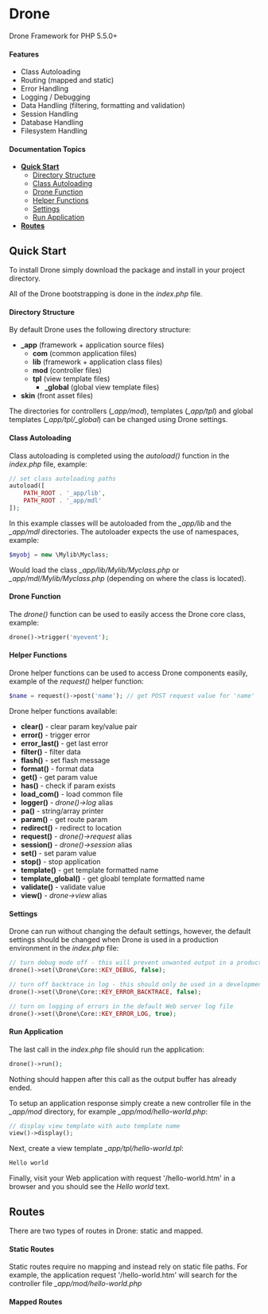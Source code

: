 # Drone
Drone Framework for PHP 5.5.0+

#### Features
- Class Autoloading
- Routing (mapped and static)
- Error Handling
- Logging / Debugging
- Data Handling (filtering, formatting and validation)
- Session Handling
- Database Handling
- Filesystem Handling

#### Documentation Topics
- **[Quick Start](https://github.com/shayanderson/drone#quick-start)**
  - [Directory Structure](https://github.com/shayanderson/drone#directory-structure)
  - [Class Autoloading](https://github.com/shayanderson/drone#class-autoloading)
  - [Drone Function](https://github.com/shayanderson/drone#drone-function)
  - [Helper Functions](https://github.com/shayanderson/drone#helper-functions)
  - [Settings](https://github.com/shayanderson/drone#settings)
  - [Run Application](https://github.com/shayanderson/drone#run-application)
- **[Routes](https://github.com/shayanderson/drone#routes)**

## Quick Start
To install Drone simply download the package and install in your project directory.

All of the Drone bootstrapping is done in the *index.php* file.

#### Directory Structure
By default Drone uses the following directory structure:
- **_app** (framework + application source files)
  - **com** (common application files)
  - **lib** (framework + application class files)
  - **mod** (controller files)
  - **tpl** (view template files)
    - **_global** (global view template files)
- **skin** (front asset files)

The directories for controllers (*_app/mod*), templates (*_app/tpl*) and global templates (*_app/tpl/_global*) can be changed using Drone settings.

#### Class Autoloading
Class autoloading is completed using the *autoload()* function in the *index.php* file, example:
```php
// set class autoloading paths
autoload([
	PATH_ROOT . '_app/lib',
	PATH_ROOT . '_app/mdl'
]);
```
In this example classes will be autoloaded from the *_app/lib* and the *_app/mdl* directories. The autoloader expects the use of namespaces, example:
```php
$myobj = new \Mylib\Myclass;
```
Would load the class *_app/lib/Mylib/Myclass.php* or *_app/mdl/Mylib/Myclass.php* (depending on where the class is located).

#### Drone Function
The *drone()* function can be used to easily access the Drone core class, example:
```php
drone()->trigger('myevent');
```

#### Helper Functions
Drone helper functions can be used to access Drone components easily, example of the *request()* helper function:
```php
$name = request()->post('name'); // get POST request value for 'name'
```
Drone helper functions available:
- **clear()** - clear param key/value pair
- **error()** - trigger error
- **error_last()** - get last error
- **filter()** - filter data
- **flash()** - set flash message
- **format()** - format data
- **get()** - get param value
- **has()** - check if param exists
- **load_com()** - load common file
- **logger()** - *drone()->log* alias
- **pa()** - string/array printer
- **param()** - get route param
- **redirect()** - redirect to location
- **request()** - *drone()->request* alias
- **session()** - *drone()->session* alias
- **set()** - set param value
- **stop()** - stop application
- **template()** - get template formatted name
- **template_global()** - get gloabl template formatted name
- **validate()** - validate value
- **view()** - *drone->view* alias

#### Settings
Drone can run without changing the default settings, however, the default settings should be changed when Drone is used in a production environment in the *index.php* file:
```php
// turn debug mode off - this will prevent unwanted output in a production environment
drone()->set(\Drone\Core::KEY_DEBUG, false);

// turn off backtrace in log - this should only be used in a development environment
drone()->set(\Drone\Core::KEY_ERROR_BACKTRACE, false);

// turn on logging of errors in the default Web server log file
drone()->set(\Drone\Core::KEY_ERROR_LOG, true);
```

#### Run Application
The last call in the *index.php* file should run the application:
```php
drone()->run();
```
Nothing should happen after this call as the output buffer has already ended.

To setup an application response simply create a new controller file in the *_app/mod* directory, for example *_app/mod/hello-world.php*:
```php
// display view template with auto template name
view()->display();
```
Next, create a view template *_app/tpl/hello-world.tpl*:
```html
Hello world
```
Finally, visit your Web application with request '/hello-world.htm' in a browser and you should see the *Hello world* text.

## Routes
There are two types of routes in Drone: static and mapped.

#### Static Routes
Static routes require no mapping and instead rely on static file paths. For example, the application request '/hello-world.htm' will search for the controller file *_app/mod/hello-world.php*

#### Mapped Routes






